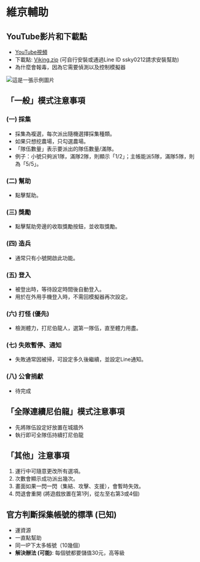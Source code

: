 # 維京輔助

## YouTube影片和下載點
- [YouTube視頻](https://youtu.be/Dh-aMUkpONU?si=3QylfRok9OQubj0Q)
- 下載點: [Viking.zip](https://chtineer.com/GameSupport/Viking.zip) (可自行安裝或通過Line ID ssky0212請求安裝幫助)
- 為什麼會報毒，因為它需要偵測以及控制模擬器

![這是一張示例圖片](https://chtineer.com/png/VikingSupport.png)

## 「一般」模式注意事項
### (一) 採集
- 採集為複選，每次派出隨機選擇採集種類。
- 如果只想挖農場，只勾選農場。
- 「隊伍數量」表示要派出的隊伍數量/滿隊。
- 例子：小號只夠派1隊，滿隊2隊，則顯示「1/2」；主帳能派5隊，滿隊5隊，則為「5/5」。

### (二) 幫助
- 點擊幫助。

### (三) 獎勵
- 點擊幫助旁邊的收取獎勵按鈕，並收取獎勵。

### (四) 造兵
- 通常只有小號開啟此功能。

### (五) 登入
- 被登出時，等待設定時間後自動登入。
- 用於在外用手機登入時，不需回模擬器再次設定。

### (六) 打怪 (優先)
- 檢測體力，打尼伯龍人，選第一隊伍，直至體力用盡。

### (七) 失敗暫停、通知
- 失敗通常因被掃，可設定多久後繼續，並設定Line通知。

### (八) 公會捐獻
- 待完成

## 「全隊連續尼伯龍」模式注意事項
- 先將隊伍設定好放置在城牆外
- 執行即可全隊伍持續打尼伯龍

## 「其他」注意事項
1. 運行中可隨意更改所有選項。
2. 次數會顯示成功派出幾次。
3. 畫面如果一閃一閃（集結、攻擊、支援），會暫時失效。
4. 閃退會重開 (將遊戲放置在第1列，從左至右第3或4個)

## 官方判斷採集帳號的標準 (已知)
- 運資源
- 一直點幫助
- 同一IP下太多帳號（10幾個）
- **解決辦法 (可能)**: 每個號都要儲值30元，高等級
